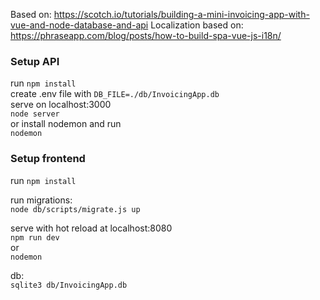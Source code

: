 Based on:
https://scotch.io/tutorials/building-a-mini-invoicing-app-with-vue-and-node-database-and-api
Localization based on: 
https://phraseapp.com/blog/posts/how-to-build-spa-vue-js-i18n/

### Setup API
run `npm install`  
create .env file with `DB_FILE=./db/InvoicingApp.db`  
serve on localhost:3000  
`node server`  
or install nodemon and run  
 `nodemon`  
   
 
 ### Setup frontend
 run `npm install`  

 run migrations:  
 `node db/scripts/migrate.js up`  
 
 serve with hot reload at localhost:8080  
 `npm run dev`  
 or  
 `nodemon`  
   
 db:  
 `sqlite3 db/InvoicingApp.db`